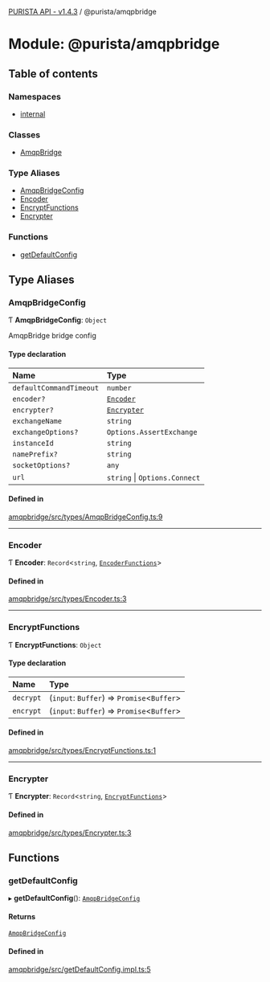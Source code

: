 [PURISTA API - v1.4.3](../README.md) / @purista/amqpbridge

# Module: @purista/amqpbridge

## Table of contents

### Namespaces

- [internal](purista_amqpbridge.internal.md)

### Classes

- [AmqpBridge](../classes/purista_amqpbridge.AmqpBridge.md)

### Type Aliases

- [AmqpBridgeConfig](purista_amqpbridge.md#amqpbridgeconfig)
- [Encoder](purista_amqpbridge.md#encoder)
- [EncryptFunctions](purista_amqpbridge.md#encryptfunctions)
- [Encrypter](purista_amqpbridge.md#encrypter)

### Functions

- [getDefaultConfig](purista_amqpbridge.md#getdefaultconfig)

## Type Aliases

### AmqpBridgeConfig

Ƭ **AmqpBridgeConfig**: `Object`

AmqpBridge bridge config

#### Type declaration

| Name | Type |
| :------ | :------ |
| `defaultCommandTimeout` | `number` |
| `encoder?` | [`Encoder`](purista_amqpbridge.md#encoder) |
| `encrypter?` | [`Encrypter`](purista_amqpbridge.md#encrypter) |
| `exchangeName` | `string` |
| `exchangeOptions?` | `Options.AssertExchange` |
| `instanceId` | `string` |
| `namePrefix?` | `string` |
| `socketOptions?` | `any` |
| `url` | `string` \| `Options.Connect` |

#### Defined in

[amqpbridge/src/types/AmqpBridgeConfig.ts:9](https://github.com/sebastianwessel/purista/blob/dc1cd23/packages/amqpbridge/src/types/AmqpBridgeConfig.ts#L9)

___

### Encoder

Ƭ **Encoder**: `Record`<`string`, [`EncoderFunctions`](purista_amqpbridge.internal.md#encoderfunctions)\>

#### Defined in

[amqpbridge/src/types/Encoder.ts:3](https://github.com/sebastianwessel/purista/blob/dc1cd23/packages/amqpbridge/src/types/Encoder.ts#L3)

___

### EncryptFunctions

Ƭ **EncryptFunctions**: `Object`

#### Type declaration

| Name | Type |
| :------ | :------ |
| `decrypt` | (`input`: `Buffer`) => `Promise`<`Buffer`\> |
| `encrypt` | (`input`: `Buffer`) => `Promise`<`Buffer`\> |

#### Defined in

[amqpbridge/src/types/EncryptFunctions.ts:1](https://github.com/sebastianwessel/purista/blob/dc1cd23/packages/amqpbridge/src/types/EncryptFunctions.ts#L1)

___

### Encrypter

Ƭ **Encrypter**: `Record`<`string`, [`EncryptFunctions`](purista_amqpbridge.md#encryptfunctions)\>

#### Defined in

[amqpbridge/src/types/Encrypter.ts:3](https://github.com/sebastianwessel/purista/blob/dc1cd23/packages/amqpbridge/src/types/Encrypter.ts#L3)

## Functions

### getDefaultConfig

▸ **getDefaultConfig**(): [`AmqpBridgeConfig`](purista_amqpbridge.md#amqpbridgeconfig)

#### Returns

[`AmqpBridgeConfig`](purista_amqpbridge.md#amqpbridgeconfig)

#### Defined in

[amqpbridge/src/getDefaultConfig.impl.ts:5](https://github.com/sebastianwessel/purista/blob/dc1cd23/packages/amqpbridge/src/getDefaultConfig.impl.ts#L5)
